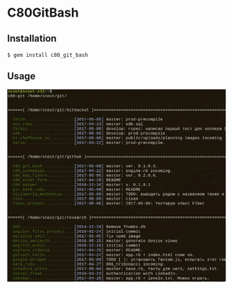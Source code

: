# C80GitBash

## Installation

    $ gem install c80_git_bash

## Usage

![usage sample](images/2017-05-09_225938.jpg)

